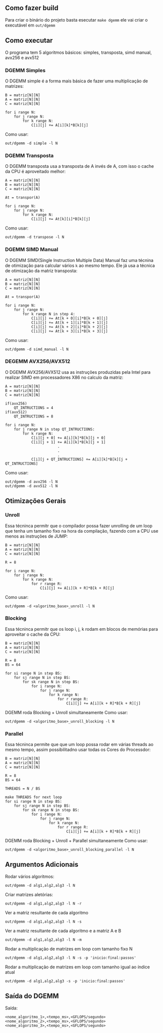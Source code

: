 ## Como fazer build
Para criar o binário do projeto basta esecutar `make dgemm` ele vai criar o executável
em `out/dgemm`

## Como executar
O programa tem 5 algoritmos básicos: simples, transposta, simd manual, avx256 e avx512

### DGEMM Simples
O DGEMM simple é a forma mais básica de fazer uma multiplicação de matrizes:
```
B = matriz[N][N]
A = matriz[N][N]
C = matriz[N][N]

for i range N:
    for j range N:
        for k range N:
            C[i][j] += A[i][k]*B[k][j]
```
Como usar:
```shell 
out/dgemm -d simple -l N
```

### DGEMM Transposta
O DGEMM transposta usa a transposta de A invés de A, com isso o cache da CPU é 
aproveitado melhor:
```
A = matriz[N][N]
B = matriz[N][N]
C = matriz[N][N]

At = transpor(A)

for i range N:
    for j range N:
        for k range N:
            C[i][j] += At[k][i]*B[k][j]
```
Como usar:
```shell 
out/dgemm -d transpose -l N
```

### DGEMM SIMD Manual
O DGEMM SIMD(Single Instruction Multiple Data) Manual faz uma técnina de otimização 
para calcular vários `k` ao mesmo tempo.
Ele já usa a técnica de otimização da matriz transposta:

```
A = matriz[N][N]
B = matriz[N][N]
C = matriz[N][N]

At = transpor(A)

for i range N:
    for j range N:
        for k range N in step 4:
            C[i][j] += At[k + 0][i]*B[k + 0][j]
            C[i][j] += At[k + 1][i]*B[k + 1][j]
            C[i][j] += At[k + 2][i]*B[k + 2][j]
            C[i][j] += At[k + 3][i]*B[k + 3][j]
```
Como usar:
```shell 
out/dgemm -d simd_manual -l N
```

### DEGEMM AVX256/AVX512
O DGEMM AVX256/AVX512 usa as instruções produzidas pela Intel para realizar SIMD 
em processadores X86 no calculo da matriz: 
```
A = matriz[N][N]
B = matriz[N][N]
C = matriz[N][N]

if(avx256)
    QT_INTRUCTIONS = 4
if(avx512)
    QT_INTRUCTIONS = 8

for i range N:
    for j range N in step QT_INTRUCTIONS:
        for k range N:
            C[i][j + 0] += A[i][k]*B[k][j + 0]
            C[i][j + 1] += A[i][k]*B[k][j + 1]
                        .
                        .
                        .
            C[i][j + QT_INTRUCTIONS] += A[i][k]*B[k][j + QT_INTRUCTIONS]
```
Como usar:
```shell 
out/dgemm -d avx256 -l N
out/dgemm -d avx512 -l N
```
## Otimizações Gerais
### Unroll
Essa técninca permitr que o compilador possa fazer unrolling  de um loop que tenha 
um tamanho fixo na hora da compilação, fazendo com a CPU  use menos as instruções de JUMP:
```
B = matriz[N][N]
A = matriz[N][N]
C = matriz[N][N]

R = 8

for i range N:
    for j range N:
        for k range N:
            for r range R:
                C[i][j] += A[i][k + R]*B[k + R][j]
```
Como usar:
```shell 
out/dgemm -d <algoritmo_base>_unroll -l N
```
### Blocking
Essa técninca permitr que os loop i, j, k rodam em blocos de memórias para aproveitar
o cache da CPU:
```
B = matriz[N][N]
A = matriz[N][N]
C = matriz[N][N]

R = 8
BS = 64

for si range N in step BS:
    for sj range N in step BS:
        for sk range N in step BS:
            for i range N:
                for j range N:
                    for k range N:
                        for r range R:
                            C[i][j] += A[i][k + R]*B[k + R][j]
```
DGEMM roda Blocking + Unroll simultaneamente
Como usar:
```shell 
out/dgemm -d <algoritmo_base>_unroll_blocking -l N
```
### Parallel
Essa técninca permite que que um loop possa rodar em várias threads ao mesmo tempo,
assim possibilitadno usar todas os Cores do Processdor:
```
B = matriz[N][N]
A = matriz[N][N]
C = matriz[N][N]

R = 8
BS = 64

THREADS = N / BS

make THREADS for next loop
for si range N in step BS:
    for sj range N in step BS:
        for sk range N in step BS:
            for i range N:
                for j range N:
                    for k range N:
                        for r range R:
                            C[i][j] += A[i][k + R]*B[k + R][j]
```
DGEMM roda Blocking + Unroll + Parallel simultaneamente
Como usar:
```shell 
out/dgemm -d <algoritmo_base>_unroll_blocking_parallel -l N
```
## Argumentos Adicionais
Rodar vários algoritmos:
```shell 
out/dgemm -d alg1,alg2,alg3 -l N
```
Criar matrizes aletórias:
```shell 
out/dgemm -d alg1,alg2,alg3 -l N -r
```
Ver a matriz resultante de cada algoritmo
```shell 
out/dgemm -d alg1,alg2,alg3 -l N -s
```
Ver a matriz resultante de cada algoritmo e a matriz A e B
```shell 
out/dgemm -d alg1,alg2,alg3 -l N -m
```
Rodar a multiplicação de matrizes em loop com tamanho fixo N
```shell 
out/dgemm -d alg1,alg2,alg3 -l N -s -p 'inicio:final:passos'
```
Rodar a multiplicação de matrizes em loop com tamanho igual ao índice atual
```shell 
out/dgemm -d alg1,alg2,alg3 -s -p 'inicio:final:passos'
```
## Saída do DGEMM
Saída:
```shell
<nome_algoritmo_1>,<tempo_ms>,<GFLOPS/segundo>
<nome_algoritmo_2>,<tempo_ms>,<GFLOPS/segundo>
<nome_algoritmo_3>,<tempo_ms>,<GFLOPS/segundo>
```
